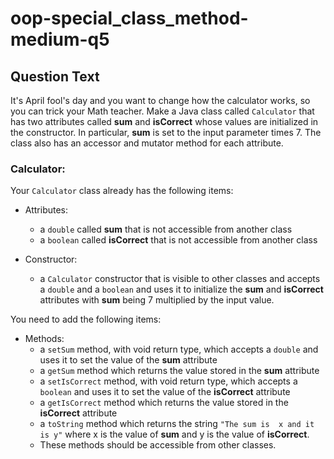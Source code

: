 # oop-special_class_method-medium-q5

## Question Text

It's April fool's day and you want to change how the calculator works, so you can trick your Math teacher. Make a Java
class called `Calculator` that has two attributes called **sum** and **isCorrect** whose values are initialized in the
constructor. In particular, **sum** is set to the input parameter times 7. The class also has an accessor and mutator
method for each attribute.

### Calculator:

Your `Calculator` class already has the following items:

- Attributes:
    - a `double` called **sum** that is not accessible from another class
    - a `boolean` called **isCorrect** that is not accessible from another class

- Constructor:
    - a `Calculator` constructor that is visible to other classes and accepts a `double` and a `boolean` and uses it to
      initialize the **sum** and **isCorrect** attributes with **sum** being 7 multiplied by the input value.

You need to add the following items:

- Methods:
    - a `setSum` method, with void return type, which accepts a `double` and uses it to set the value of the **sum**
      attribute
    - a `getSum` method which returns the value stored in the **sum** attribute
    - a `setIsCorrect` method, with void return type, which accepts a `boolean` and uses it to set the value of the
      **isCorrect** attribute
    - a `getIsCorrect` method which returns the value stored in the **isCorrect** attribute
    - a `toString` method which returns the string `"The sum is  x and it is y"` where x is the value
      of **sum** and y is the value of **isCorrect**.
    - These methods should be accessible from other classes.
